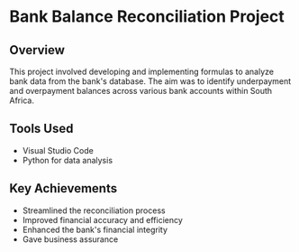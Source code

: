 # Bank Balance Reconciliation Project

## Overview
This project involved developing and implementing formulas to analyze bank data from the bank's database. The aim was to identify underpayment and overpayment balances across various bank accounts within South Africa.

## Tools Used
- Visual Studio Code
- Python for data analysis

## Key Achievements
- Streamlined the reconciliation process
- Improved financial accuracy and efficiency
- Enhanced the bank's financial integrity
- Gave business assurance 
